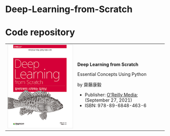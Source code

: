 # Deep-Learning-from-Scratch

# Code repository
<table width='100%'>
 <tr>
  <td><img src='/images/img.jpg' width=300></td>
  <td>
   <b>Deep Learning from Scratch</b>

Essential Concepts Using Python

by 齋藤康毅

- Publisher: [O'Reilly Media](https://oreil.ly/practicalStats_dataSci_2e); (September 27, 2021)
- ISBN: 978-89-6848-463-6
    </td>
  </tr>
</table>

